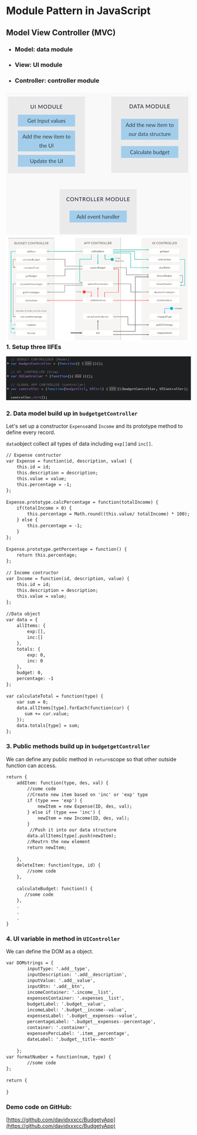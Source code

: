 # Module Pattern in JavaScript

## Model View Controller \(MVC\)

* ### Model: data module
* ### View: UI module
* ### Controller: controller module

### ![](/assets/js-25)![](/assets/js-29)1. Setup three IIFEs

![](/assets/js-31)

### 2. Data model build up in `budgetgetController`

Let's set up a constructor `Expense`and `Income` and its prototype method to define every record.

`data`object collect all types of data including `exp[]`and `inc[]`.

```
// Expense contructor
var Expense = function(id, description, value) {
    this.id = id;
    this.description = description;
    this.value = value;
    this.percentage = -1;
};

Expense.prototype.calcPercentage = function(totalIncome) {
    if(totalIncome > 0) {
        this.percentage = Math.round((this.value/ totalIncome) * 100);
    } else {
        this.percentage = -1;
    }
};

Expense.prototype.getPercentage = function() {
    return this.percentage;
};

// Income contructor
var Income = function(id, description, value) {
    this.id = id;
    this.description = description;
    this.value = value;
};

//Data object
var data = {
    allItems: {
        exp:[],
        inc:[]
    },
    totals: {
        exp: 0,
        inc: 0
    },
    budget: 0,
    percentage: -1
};

var calculateTotal = function(type) {
    var sum = 0;
    data.allItems[type].forEach(function(cur) {
       sum += cur.value; 
    });
    data.totals[type] = sum;
};
```

### 3. Public methods build up in `budgetgetController`

We can define any public method in `return`scope so that other outside function can access.

```
return {
    addItem: function(type, des, val) {
        //some code
        //Create new item based on 'inc' or 'exp' type
        if (type === 'exp') {
            newItem = new Expense(ID, des, val);
        } else if (type === 'inc') {
            newItem = new Income(ID, des, val);
        }
         //Push it into our data structure
        data.allItems[type].push(newItem);
        //Reutrn the new element
        return newItem;

    },
    deleteItem: function(type, id) {
        //some code
    },

    calculateBudget: function() {
       //some code
    },
    .
    .
    .
}
```

### 4. UI variable in method in `UIController`

We can define the DOM as a object.

```
var DOMstrings = {
        inputType: '.add__type',
        inputDescription: '.add__description',
        inputValue: '.add__value',
        inputBtn: '.add__btn',
        incomeContainer: '.income__list',
        expensesContainer: '.expenses__list',
        budgetLabel: '.budget__value',
        incomeLabel: '.budget__income--value',
        expensesLabel: '.budget__expenses--value',
        percentageLabel: '.budget__expenses--percentage',
        container: '.container',
        expensesPercLabel: '.item__percentage',
        dateLabel: '.budget__title--month'

    };
var formatNumber = function(num, type) {
        //some code
};

return {

}

```

### Demo code on GitHub:

[https://github.com/davidxxxcc/BudgetyApp](https://github.com/davidxxxcc/BudgetyApp)

